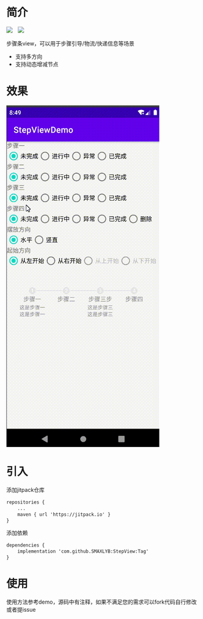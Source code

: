 # 简介
[![](https://jitpack.io/v/SMAXLYB/StepView.svg)](https://jitpack.io/#SMAXLYB/StepView)&ensp;&ensp;[![](https://img.shields.io/badge/platform-android-green)](https://github.com/smaxlyb)

步骤条view，可以用于步骤引导/物流/快递信息等场景
 - 支持多方向
 - 支持动态增减节点

# 效果
![snapshot](https://github.com/SMAXLYB/StepView/blob/main/20230415_164953.gif)

# 引入
添加jitpack仓库
```
repositories {
    ...
    maven { url 'https://jitpack.io' }
}
```
添加依赖
```
dependencies {
    implementation 'com.github.SMAXLYB:StepView:Tag'
}
```

# 使用
使用方法参考demo，源码中有注释，如果不满足您的需求可以fork代码自行修改或者提issue

